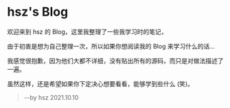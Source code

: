 # hsz's Blog

欢迎来到 hsz 的 Blog，这里我整理了一些我学习时的笔记，

由于初衷是想为自己整理一次，所以如果你想阅读我的 Blog 来学习什么的话...

我感觉很抱歉，因为他们大都不详细，没有贴出所有的源码，而只是对做法描述了一遍。

虽然这样，还是希望如果你下定决心想要看看，能够学到些什么 (笑)。

> --by hsz 2021.10.10